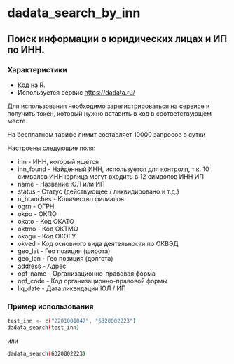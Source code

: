 # dadata_search_by_inn
## Поиск информации о юридических лицах и ИП по ИНН. 

### Характеристики
- Код на R.
- Используется сервис https://dadata.ru/

Для использования необходимо зарегистрироваться на сервисе и получить токен, который нужно вставить в код в соответствующем месте.

На бесплатном тарифе лимит составляет 10000 запросов в сутки

Настроены следующие поля:
- inn - ИНН, который ищется
- inn_found - Найденный ИНН, используется для контроля, т.к. 10 символов ИНН юрлица могут входить в 12 символов ИНН ИП
- name - Название ЮЛ или ИП
- status - Статус (действующее / ликвидировано и т.д.)
- n_branches - Количество филиалов
- ogrn - ОГРН
- okpo - ОКПО
- okato - Код ОКАТО
- oktmo - Код ОКТМО
- okogu - Код ОКОГУ
- okved - Код основного вида деятельности по ОКВЭД
- geo_lat - Гео позиция (широта)
- geo_lon - Гео позиция (долгота)
- address - Адрес
- opf_name - Организационно-правовая форма
- opf_code - Код организационно-правовой формы 
- liq_date - Дата ликвидации ЮЛ / ИП

### Пример использования 

```sh
test_inn <- c("2201001047", "6320002223")
dadata_search(test_inn)
```

или 

```sh
dadata_search(6320002223)
```
